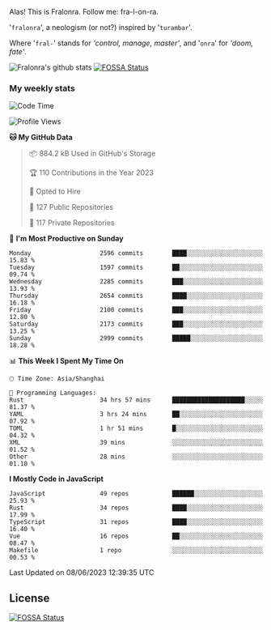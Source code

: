 Alas! This is Fralonra. Follow me: fra-l-on-ra.

'`fralonra`', a neologism (or not?) inspired by '`turambar`'.

Where '`fral-`' stands for *'control, manage, master'*, and '`onra`' for *'doom, fate'*.

![Fralonra's github stats](https://github-readme-stats.vercel.app/api?username=fralonra)
[![FOSSA Status](https://app.fossa.com/api/projects/git%2Bgithub.com%2Ffralonra%2Ffralonra.svg?type=shield)](https://app.fossa.com/projects/git%2Bgithub.com%2Ffralonra%2Ffralonra?ref=badge_shield)

### My weekly stats

<!--START_SECTION:waka-->
![Code Time](http://img.shields.io/badge/Code%20Time-3%2C525%20hrs%204%20mins-blue)

![Profile Views](http://img.shields.io/badge/Profile%20Views-0-blue)

**🐱 My GitHub Data** 

> 📦 884.2 kB Used in GitHub's Storage 
 > 
> 🏆 110 Contributions in the Year 2023
 > 
> 💼 Opted to Hire
 > 
> 📜 127 Public Repositories 
 > 
> 🔑 117 Private Repositories 
 > 
📅 **I'm Most Productive on Sunday** 

```text
Monday                   2596 commits        ████░░░░░░░░░░░░░░░░░░░░░   15.83 % 
Tuesday                  1597 commits        ██░░░░░░░░░░░░░░░░░░░░░░░   09.74 % 
Wednesday                2285 commits        ███░░░░░░░░░░░░░░░░░░░░░░   13.93 % 
Thursday                 2654 commits        ████░░░░░░░░░░░░░░░░░░░░░   16.18 % 
Friday                   2100 commits        ███░░░░░░░░░░░░░░░░░░░░░░   12.80 % 
Saturday                 2173 commits        ███░░░░░░░░░░░░░░░░░░░░░░   13.25 % 
Sunday                   2999 commits        █████░░░░░░░░░░░░░░░░░░░░   18.28 % 
```


📊 **This Week I Spent My Time On** 

```text
🕑︎ Time Zone: Asia/Shanghai

💬 Programming Languages: 
Rust                     34 hrs 57 mins      ████████████████████░░░░░   81.37 % 
YAML                     3 hrs 24 mins       ██░░░░░░░░░░░░░░░░░░░░░░░   07.92 % 
TOML                     1 hr 51 mins        █░░░░░░░░░░░░░░░░░░░░░░░░   04.32 % 
XML                      39 mins             ░░░░░░░░░░░░░░░░░░░░░░░░░   01.52 % 
Other                    28 mins             ░░░░░░░░░░░░░░░░░░░░░░░░░   01.10 % 
```

**I Mostly Code in JavaScript** 

```text
JavaScript               49 repos            ██████░░░░░░░░░░░░░░░░░░░   25.93 % 
Rust                     34 repos            ████░░░░░░░░░░░░░░░░░░░░░   17.99 % 
TypeScript               31 repos            ████░░░░░░░░░░░░░░░░░░░░░   16.40 % 
Vue                      16 repos            ██░░░░░░░░░░░░░░░░░░░░░░░   08.47 % 
Makefile                 1 repo              ░░░░░░░░░░░░░░░░░░░░░░░░░   00.53 % 
```




 Last Updated on 08/06/2023 12:39:35 UTC
<!--END_SECTION:waka-->

## License
[![FOSSA Status](https://app.fossa.com/api/projects/git%2Bgithub.com%2Ffralonra%2Ffralonra.svg?type=large)](https://app.fossa.com/projects/git%2Bgithub.com%2Ffralonra%2Ffralonra?ref=badge_large)
